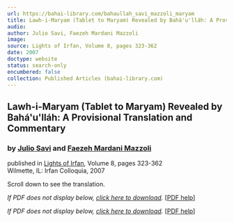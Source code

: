 ```yaml
---
url: https://bahai-library.com/bahaullah_savi_mazzoli_maryam
title: Lawh-i-Maryam (Tablet to Maryam) Revealed by Bahá'u'lláh: A Provisional Translation and Commentary
audio: 
author: Julio Savi, Faezeh Mardani Mazzoli
image: 
source: Lights of Irfan, Volume 8, pages 323-362
date: 2007
doctype: website
status: search-only
encumbered: false
collection: Published Articles (bahai-library.com)
---
```



## Lawh-i-Maryam (Tablet to Maryam) Revealed by Bahá'u'lláh: A Provisional Translation and Commentary

### by [Julio Savi](https://bahai-library.com/author/Julio+Savi) and [Faezeh Mardani Mazzoli](https://bahai-library.com/author/Faezeh+Mardani%20Mazzoli)

published in [Lights of Irfan](http://bahai-library.com/lights_irfan_8), Volume 8, pages 323-362  
Wilmette, IL: Irfan Colloquia, 2007


Scroll down to see the translation.  
  

_If PDF does not display below, [click here to download](http://irfancolloquia.org/pdf/lights8_savi.pdf)._ \[[PDF help](https://bahai-library.com/pdf/)\]

_If PDF does not display below, [click here to download](http://irfancolloquia.org/pdf/lights8_maryam.pdf)._ \[[PDF help](https://bahai-library.com/pdf/)\]